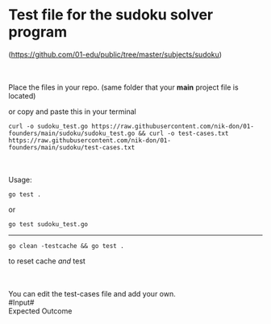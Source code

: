 # Test file for the sudoku solver program 

(https://github.com/01-edu/public/tree/master/subjects/sudoku)


\
\
Place the files in your repo. (same folder that your **main** project file is located)

or copy and paste this in your terminal

	curl -o sudoku_test.go https://raw.githubusercontent.com/nik-don/01-founders/main/sudoku/sudoku_test.go && curl -o test-cases.txt https://raw.githubusercontent.com/nik-don/01-founders/main/sudoku/test-cases.txt


\
\
Usage:



	go test . 

or


	go test sudoku_test.go 

----


	go clean -testcache && go test . 
to reset cache *and* test


\
\
You can edit the test-cases file and add your own.
\
#Input#
\
Expected Outcome


